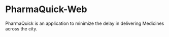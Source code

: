 # PharmaQuick-Web
PharmaQuick is an application to minimize the delay in delivering Medicines across the city.
